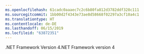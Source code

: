 ```yaml
---
ms.openlocfilehash: 61cadc0aaaec7c2c6b80fa812d3782ddf328c111
ms.sourcegitcommit: 1bb00d2f4343e73ae8d58668f02297a3cf10a4c1
ms.translationtype: HT
ms.contentlocale: de-DE
ms.lasthandoff: 06/15/2019
ms.locfileid: "63872351"
---
```

<span data-ttu-id="5ddb3-101">.NET Framework Version 4</span><span class="sxs-lookup"><span data-stu-id="5ddb3-101">.NET Framework version 4</span></span>
